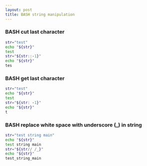 ```yaml
---
layout: post
title: BASH string manipulation
---
```


### BASH cut last character ###
```sh
str="test"
echo "${str}"
test
str="${str::-1}"
echo "${str}"
tes
```

### BASH get last character ###
```sh
str="test"
echo "${str}"
test
str="${str: -1}"
echo "${str}"
t
```

### BASH replace white space with underscore (_) in string ###
```sh
str="test string main"
echo "${str}"
test string main
str="${str// /_}"
echo "${str}"
test_string_main
```
